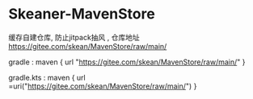 # Skeaner-MavenStore
缓存自建仓库, 防止jitpack抽风 , 仓库地址 https://gitee.com/skean/MavenStore/raw/main/

gradle : maven { url "https://gitee.com/skean/MavenStore/raw/main/" }


gradle.kts : maven { url =uri("https://gitee.com/skean/MavenStore/raw/main/") }
